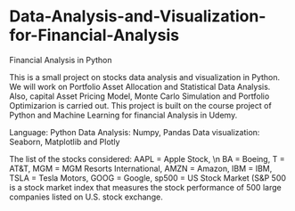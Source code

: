 # Data-Analysis-and-Visualization-for-Financial-Analysis
Financial Analysis in Python


This is a small project on stocks data analysis and visualization in Python. We will work on Portfolio Asset Allocation and Statistical Data Analysis. Also, capital Asset Pricing Model, Monte Carlo Simulation and Portfolio Optimizarion is carried out. This project is built on the course project of Python and Machine Learning for financial Analysis in Udemy.


Language: Python
Data Analysis: Numpy, Pandas
Data visualization: Seaborn, Matplotlib and Plotly


The list of the stocks considered:
AAPL = Apple Stock, \n
BA = Boeing, 
T = AT&T,
MGM = MGM Resorts International,
AMZN = Amazon,
IBM = IBM,
TSLA = Tesla Motors,
GOOG = Google,
sp500 = US Stock Market (S&P 500 is a stock market index that measures the stock performance of 500 large companies listed on U.S. stock exchange.

